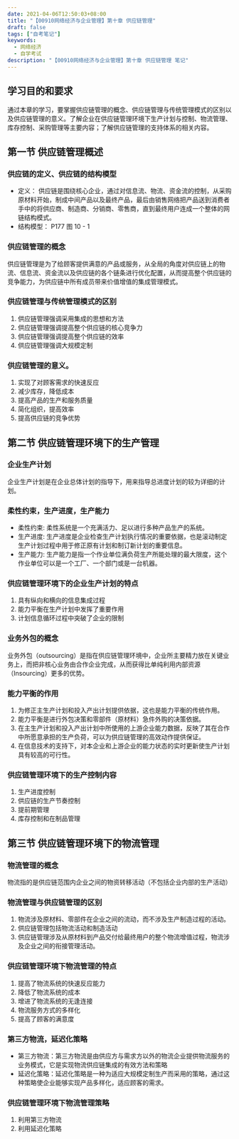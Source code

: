 ```yaml
---
date: 2021-04-06T12:50:03+08:00
title: "【00910网络经济与企业管理】第十章 供应链管理"
draft: false
tags: ["自考笔记"]
keywords:
  - 网络经济
  - 自学考试
description: "【00910网络经济与企业管理】第十章 供应链管理 笔记"
---
```


## 学习目的和要求

通过本章的学习，要掌握供应链管理的概念、供应链管理与传统管理模式的区别以及供应链管理的意义。了解企业在供应链管理环境下生产计划与控制、物流管理、库存控制、采购管理等主要内容；了解供应链管理的支持体系的相关内容。

<!--more-->

## 第一节 供应链管理概述

### 供应链的定义、供应链的结构模型

- 定义： 供应链是围绕核心企业，通过对信息流、物流、资金流的控制，从采购原材料开始，制成中间产品以及最终产品，最后由销售网络把产品送到消费者手中的将供应商、制造商、分销商、零售商，直到最终用户连成一个整体的网链结构模式。
- 结构模型： P177 图 10 - 1

### 供应链管理的概念

供应链管理是为了给顾客提供满意的产品或服务，从全局的角度对供应链上的物流、信息流、资金流以及供应链的各个链条进行优化配置，从而提高整个供应链的竞争能力，为供应链中所有成员带来价值增值的集成管理模式。

### 供应链管理与传统管理模式的区别

1. 供应链管理强调采用集成的思想和方法
2. 供应链管理强调提高整个供应链的核心竞争力
3. 供应链管理强调提高整个供应链的效率
4. 供应链管理强调大规模定制

### 供应链管理的意义。

1. 实现了对顾客需求的快速反应
2. 减少库存，降低成本
3. 提高产品的生产和服务质量
4. 简化组织，提高效率
5. 提高供应链的竞争优势

## 第二节 供应链管理环境下的生产管理

### 企业生产计划

企业生产计划是在企业总体计划的指导下，用来指导总进度计划的较为详细的计划。

### 柔性约束，生产进度，生产能力

- 柔性约束: 柔性系统是一个充满活力、足以进行多种产品生产的系统。
- 生产进度: 生产进度是企业检查生产计划执行情况的重要依据，也是滚动制定生产计划过程中用于修正原有计划和制订新计划的重要信息。
- 生产能力: 生产能力是指一个作业单位满负荷生产所能处理的最大限度，这个作业单位可以是一个工厂、一个部门或是一台机器。

### 供应链管理环境下的企业生产计划的特点

1. 具有纵向和横向的信息集成过程
2. 能力平衡在生产计划中发挥了重要作用
3. 计划信息循环过程中突破了企业的限制

### 业务外包的概念

业务外包（outsourcing）是指在供应链管理环境中，企业所主要精力放在关键业务上，而把非核心业务由合作企业完成，从而获得比单纯利用内部资源（Insourcing）更多的优势。

### 能力平衡的作用

1. 为修正主生产计划和投入产出计划提供依据，这也是能力平衡的传统作用。
2. 能力平衡是进行外包决策和零部件（原材料）急件外购的决策依据。
3. 在主生产计划和投入产出计划中所使用的上游企业能力数据，反映了其在合作中所愿意承担的生产负荷，可以为供应链管理的高效动作提供保证。
4. 在信息技术的支持下，对本企业和上游企业的能力状态的实时更新使生产计划具有较高的可行性。

### 供应链管理环境下的生产控制内容

1. 生产进度控制
2. 供应链的生产节奏控制
3. 提前期管理
4. 库存控制和在制品管理

## 第三节 供应链管理环境下的物流管理

### 物流管理的概念

物流指的是供应链范围内企业之间的物资转移活动（不包括企业内部的生产活动）

### 物流管理与供应链管理的区别

1. 物流涉及原材料、零部件在企业之间的流动，而不涉及生产制造过程的活动。
2. 供应链管理包括物流活动和制造活动
3. 供应链管理涉及从原材料到产品交付给最终用户的整个物流增值过程，物流涉及企业之间的衔接管理活动。

### 供应链管理环境下物流管理的特点

1. 提高了物流系统的快速反应能力
2. 降低了物流系统的成本
3. 增进了物流系统的无逢连接
4. 物流服务方式的多样化
5. 提高了顾客的满意度

### 第三方物流，延迟化策略

- 第三方物流：第三方物流是由供应方与需求方以外的物流企业提供物流服务的业务模式，它是实现物流供应链集成的有效方法和策略
- 延迟化策略：延迟化策略是一种为适应大规模定制生产而采用的策略，通过这种策略使企业能够实现产品多样化，适应顾客的需求。

### 供应链管理环境下物流管理策略

1. 利用第三方物流
2. 利用延迟化策略
